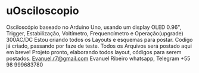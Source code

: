 # uOsciloscopio
Osciloscópio baseado no Arduino Uno, usando um display OLED 0.96", Trigger, Estabilização, Voltímetro, Frequencímetro e Operação(upgrade) 300AC/DC
Estou criando todos os Layouts e esquemas para postar.
Codigo já criado, passando por faze de teste.
Todos os Arquivos será postado aqui em breve!
Projeto pronto, elaborando todos layout, códigos para serem postados.
Evanuel.r7@gmail.com
Evanuel Ribeiro
whatsapp, Telegram +55 98 999683780
